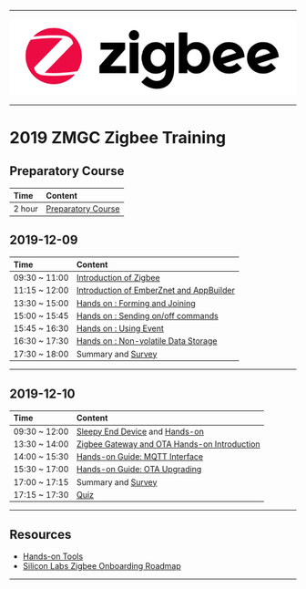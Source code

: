 ********
![zigbee](files/zigbee.png)
********


# 2019 ZMGC Zigbee Training
## Preparatory Course
| Time | Content |  
|:---- |:----|    
| 2 hour | [Preparatory Course](Zigbee-Preparatory-Course) |


## 2019-12-09
| Time | Content |  
|:---- |:----|    
| 09:30 ~ 11:00 | [Introduction of Zigbee][Zigbee Introduction] |
| 11:15 ~ 12:00 | [Introduction of EmberZnet and AppBuilder][EmberZnet and WSTK] |
| 13:30 ~ 15:00 | [Hands on : Forming and Joining](Zigbee-Hands-on-Forming-and-Joining) |
| 15:00 ~ 15:45 | [Hands on : Sending on/off commands](Zigbee-Hands-on-Sending-OnOff-Commands) |
| 15:45 ~ 16:30 | [Hands on : Using Event](Zigbee-Hands-on-Using-Event) |
| 16:30 ~ 17:30 | [Hands on : Non-volatile Data Storage](Zigbee-Hands-on-Non-volatile-Data-Storage) |
| 17:30 ~ 18:00 | Summary and [Survey](https://forms.office.com/Pages/ResponsePage.aspx?id=ItjbVDFSIEuUTW9KvNVB-_gYgvSbceFAppvKGwjVr_1UOTdNMkFBTzBWS0xHQVJGV1NBQlA3VFpSWi4u) |
*************
## 2019-12-10
| Time | Content |  
|:---- |:----|    
| 09:30 ~ 12:00 | [Sleepy End Device][Zigbee-Hands-on-Sleepy-End-Device] and [Hands-on][Zigbee-Hands-on-Sleepy-End-Device-Hands-on]|
| 13:30 ~ 14:00 | [Zigbee Gateway and OTA Hands-on Introduction][Zigbee-Hands-on-Gateway-OTA] 
| 14:00 ~ 15:30 | [Hands-on Guide: MQTT Interface][Zigbee-Hands-on-MQTT-Interface]
| 15:30 ~ 17:00 | [Hands-on Guide: OTA Upgrading][Zigbee-Hands-on-OTA-Upgrading] |
| 17:00 ~ 17:15 | Summary and [Survey](https://forms.office.com/Pages/ResponsePage.aspx?id=ItjbVDFSIEuUTW9KvNVB-_gYgvSbceFAppvKGwjVr_1UMVJLS01FSUhDQURDMFJJRkYxRUVSV0tUSS4u) |
| 17:15 ~ 17:30 | [Quiz](https://forms.office.com/Pages/ResponsePage.aspx?id=ItjbVDFSIEuUTW9KvNVB-_gYgvSbceFAppvKGwjVr_1UMFc2WUpQT1I5TVZEUEM5M1pYVkMyUEZEMi4u) |
*************

## Resources
- [Hands-on Tools][Zigbee-Hands-on-Gateway-Tools]
- [Silicon Labs Zigbee Onboarding Roadmap][Zigbee Onboarding Roadmap]
*************

[Zigbee Introduction]: files/ZB-2019Q4-ZMGC-Training/Zigbee-Basic.pdf
[EmberZnet and WSTK]: files/ZB-2019Q4-ZMGC-Training/EmberZnet-and-WSTK.pdf
[Zigbee Onboarding Roadmap]: files/ZB-2019Q4-ZMGC-Training/Silicon-Labs-ZigBee-Onboarding-Roadmap.pdf
[Zigbee-Hands-on-Sleepy-End-Device]:files/ZB-2019Q4-ZMGC-Training/Zigbee-Sleepy-End-device.pdf
[Zigbee-Hands-on-Sleepy-End-Device-Hands-on]:files/ZB-2019Q4-ZMGC-Training/Sleepy-End-Device-Hands-on.pdf
[Zigbee-Hands-on-Gateway-OTA]:files/ZB-2019Q4-ZMGC-Training/Gateway-Basic-and-OTA.pdf
[Zigbee-Hands-on-MQTT-Interface]:files/ZB-2019Q4-ZMGC-Training/Control-Zigbee-Device-with-MQTT-Client-Hands-on.pdf
[Zigbee-Hands-on-OTA-Upgrading]:files/ZB-2019Q4-ZMGC-Training/OTA-Upgrading-Hands-on.pdf
[Zigbee-Hands-on-Gateway-Tools]:files/ZB-2019Q4-ZMGC-Training/Tools/Tools.rar

